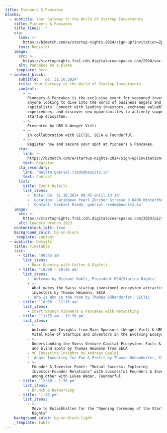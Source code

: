 ```yaml
---
title: Pioneers & Pancakes
blocks:
  - subtitle: Your Gateway to the World of Startup Investments
    title: Pioneers & Pancakes
    title_line2: ''
    cta:
      link: >-
        https://b2match.com/e/startup-nights-2024/sign-up?invitation=ZpZfpsFvObcZKHOVZRA-08nLdVU=
      text: Register
    image:
      src: >-
        https://startupnights.fra1.cdn.digitaloceanspaces.com/2024/varia/pancakes.jpg
      alt: Pancakes on a plate
    _template: hero
  - content_block:
      subtitle: ' Do, 31.10.2024'
      title: Your Gateway to the World of Startup Investments
      content:
        - >-
          Pioneers & Pancakes is the exclusive event for seasoned investors and
          anyone looking to dive into the world of business angels and venture
          capitalists. Connect with leading investors, exchange valuable
          experiences, and discover new opportunities to actively support the
          startup ecosystem.
        - >-
          Presented by UBS & Wenger Vieli
        - >-
          In collaboration with SICTIC, SECA & Founderful.
        - >-
          Register now and secure your spot at Pioneers & Pancakes.
      cta:
        link: >-
          https://b2match.com/e/startup-nights-2024/sign-up?invitation=ZpZfpsFvObcZKHOVZRA-08nLdVU=
        text: Register
      cta_secondary:
        link: 'mailto:gabriel.riedo@beunity.io'
        text: Contact
      list:
        title: Event Details
        list_items:
          - 'Date: Do, 31.10.2024 09:45 until 13:30'
          - 'Location: Caribbean Pearl Zürcher Strasse 3 8400 Winterthur'
          - 'Contact: Garbiel Riedo, gabriel.riedo@beunity.io'
    image:
      src: >-
        https://startupnights.fra1.cdn.digitaloceanspaces.com/2023/pictures/SN2023_1181_LEADERSBRUNCH_20231103_10-39_StefanBaumgartner.jpg
      alt: leaders brunch 2023
    contentblock_left: true
    background_color: bg-sn-black
    _template: content
  - subtitle: Details
    title: Timetable
    list:
      - title: '09:45 am'
        list_items:
          - Door Opening with Coffee & Gipfeli
      - title: '10:00 - 10:05 am'
        list_items:
          - 'Welcome by Michael Kubli, President ECW/Startup Nights'
          - >-
            What makes the Swiss startup investment ecosystem attractive for
            investors by Thomas Heimann, SECA
          - 'Who is Who in the room by Thomas Dübendorfer, SICTIC'
      - title: '10:05 - 11:15 am'
        list_items:
          - Start Brunch Pioneers & Pancakes with Networking
      - title: '11:15 am - 12:30 pm'
        list_items:
          - >-
            Welcome and Insights from Main Sponsors (Wenger Vieli & UBS): The
            Vital Role of Startups and Investors in the Evolving Ecosystem
          - >-
            Understanding the Swiss Venture Capital Ecosystem: Facts & figures
            and blind spots by Thomas Heimann from SECA
          - VC Investing Insights by Andreas Goeldi
          - 'Angel Investing for Fun & Profit by Thomas Dübendorfer, SICTIC'
          - >-
            Founder & Investor Panel: “Mutual Success: Exploring
            Investor-Founder Relations” with successful Founders & Investors,
            among other with Lukas Weder, Founderful
      - title: '12:30 - 1:30 pm'
        list_items:
          - Brunch & Networking
      - title: '1:30 pm'
        list_items:
          - >-
            Move to Eulachhallen for the “Opening Ceremony of the Startup
            Nights”
    background_color: bg-sn-black-light
    _template: table
---
```


